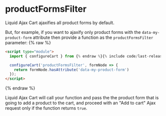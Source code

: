 # productFormsFilter

Liquid Ajax Cart ajaxifies all product forms by default.

But, for example, if you want to ajaxify only product forms with the `data-my-product-form` attribute then provide a function as the `productFormsFilter` parameter:
{% raw %}
```html
<script type="module">
  import { configureCart } from {% endraw %}{% include code/last-release-file-name.html asset_url=true %}{% raw %};

  configureCart('productFormsFilter', formNode => { 
    return formNode.hasAttribute('data-my-product-form') 
  });
</script>
```
{% endraw %}

Liquid Ajax Cart will call your function and pass the the product form that is going to add a product to the cart, and proceed with an "Add to cart" Ajax request only if the function returns `true`.